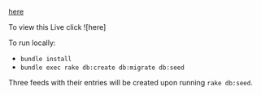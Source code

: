 [here](http://newsrss.herokuapp.com/)

To view this Live click ![here]

To run locally:

* `bundle install`
* `bundle exec rake db:create db:migrate db:seed`

Three feeds with their entries will be created upon running `rake
db:seed`.
